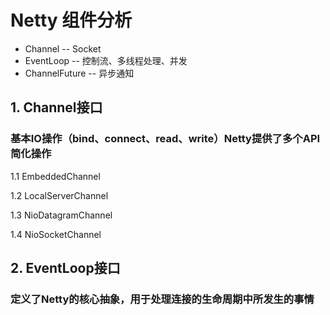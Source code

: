 # Netty 组件分析
* Channel -- Socket
* EventLoop -- 控制流、多线程处理、并发
* ChannelFuture -- 异步通知

## 1. Channel接口
 ### 基本IO操作（bind、connect、read、write）Netty提供了多个API简化操作
1.1 EmbeddedChannel

1.2 LocalServerChannel

1.3 NioDatagramChannel

1.4 NioSocketChannel

## 2. EventLoop接口
 ### 定义了Netty的核心抽象，用于处理连接的生命周期中所发生的事情